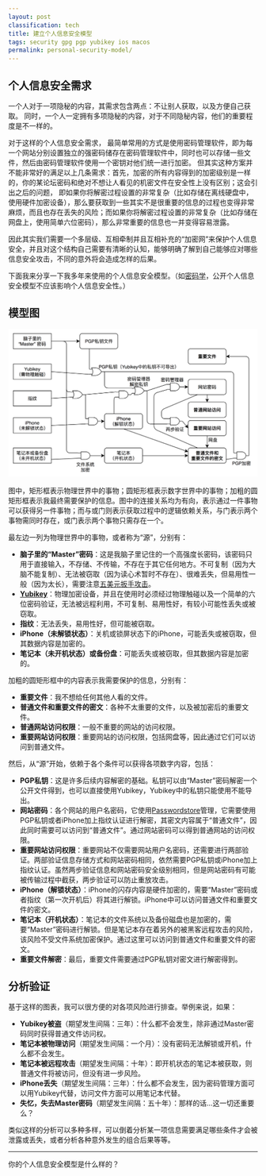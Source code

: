 ```yaml
---
layout: post
classification: tech
title: 建立个人信息安全模型
tags: security gpg pgp yubikey ios macos
permalink: personal-security-model/
---
```


## 个人信息安全需求

一个人对于一项隐秘的内容，其需求包含两点：不让别人获取，以及方便自己获取。
同时，一个人一定拥有多项隐秘的内容，对于不同隐秘内容，他们的重要程度是不一样的。

对于这样的个人信息安全需求，
最简单常用的方式是使用密码管理软件，即为每一个网站分别设置独立的强密码储存在密码管理软件中，同时也可以存储一些文件，然后由密码管理软件使用一个密钥对他们统一进行加密。
但其实这种方案并不能非常好的满足以上几条需求：首先，加密的所有内容得到的加密级别是一样的，你的某论坛密码和绝对不想让人看见的机密文件在安全性上没有区别；这会引出之后的问题，
即如果你将解密过程设置的非常复杂（比如存储在离线硬盘中，使用硬件加密设备），那么要获取到一些其实不是很重要的信息的过程也变得非常麻烦，而且也存在丢失的风险；而如果你将解密过程设置的非常复杂（比如存储在网盘上，使用简单六位密码），那么非常重要的信息也一并变得容易泄露。

因此其实我们需要一个多层级、互相牵制并且互相补充的“加密网”来保护个人信息安全，并且对这个结构自己需要有清晰的认知，能够明确了解到自己能够应对哪些信息安全攻击，不同的意外将会造成怎样的后果。

下面我来分享一下我多年来使用的个人信息安全模型。（如[密码学](https://en.wikipedia.org/wiki/Security_through_obscurity)，公开个人信息安全模型不应该影响个人信息安全性。）

## 模型图

![](images/personal-security-model.png)

图中，矩形框表示物理世界中的事物；圆矩形框表示数字世界中的事物；加粗的圆矩形框表示我最终需要保护的信息。图中的连接关系均为有向，表示通过一件事物可以获得另一件事物；而与或门则表示获取过程中的逻辑依赖关系，与门表示两个事物需同时存在，或门表示两个事物只需存在一个。

最左边一列为物理世界中的事物，或者称为“源”，分别有：

- **脑子里的“Master”密码**：这是我脑子里记住的一个高强度长密码，该密码只用于直接输入，不存储、不传输，不存在于其它任何地方。不可复制（因为大脑不能复制）、无法被窃取（因为读心术暂时不存在）、很难丢失，但易用性一般（因为太长），需要注意[五美元扳手攻击](https://xkcd.com/538/)。
- **[Yubikey](https://blog.blahgeek.com/yubikey-review/)**：物理加密设备，并且在使用时必须经过物理触碰以及一个简单的六位密码验证，无法被远程利用，不可复制、易用性好，有较小可能性丢失或被窃取。
- **指纹**：无法丢失，易用性好，但可能被窃取。
- **iPhone（未解锁状态）**：关机或锁屏状态下的iPhone，可能丢失或被窃取，但其数据内容是加密的。
- **笔记本（未开机状态）或备份盘**：可能丢失或被窃取，但其数据内容是加密的。

加粗的圆矩形框中的内容表示我需要保护的信息，分别有：

- **重要文件**：我不想给任何其他人看的文件。
- **普通文件和重要文件的密文**：各种不太重要的文件，以及被加密后的重要文件。
- **普通网站访问权限**：一般不重要的网站的访问权限。
- **重要网站访问权限**：重要网站的访问权限，包括网盘等，因此通过它们可以访问到普通文件。

然后，从“源”开始，依赖于各个条件可以获得各项数字内容，包括：

- **PGP私钥**：这是许多后续内容解密的基础。私钥可以由“Master”密码解密一个公开文件得到，也可以直接使用Yubikey，Yubikey中的私钥只能使用不能导出。
- **网站密码**：各个网站的用户名密码，它使用[Passwordstore](https://www.passwordstore.org)管理，它需要使用PGP私钥或者iPhone加上指纹认证进行解密，其密文内容属于“普通文件”，因此同时需要可以访问到“普通文件”。通过网站密码可以得到普通网站的访问权限。
- **重要网站访问权限**：重要网站不仅需要网站用户名密码，还需要进行两部验证。两部验证信息存储方式和网站密码相同，依然需要PGP私钥或iPhone加上指纹认证。虽然两步验证信息和网站密码安全级别相同，但是网站密码有可能被传输过程中截获，两步验证可以防止重放攻击。
- **iPhone（解锁状态）**：iPhone的闪存内容是硬件加密的，需要“Master”密码或者指纹（第一次开机后）将其进行解锁。iPhone中可以访问普通文件和重要文件的密文。
- **笔记本（开机状态）**：笔记本的文件系统以及备份磁盘也是加密的，需要“Master”密码进行解锁。但是笔记本存在着另外的被黑客远程攻击的风险，该风险不受文件系统加密保护。通过这里可以访问到普通文件和重要文件的密文。
- **重要文件解密**：最后，重要文件需要通过PGP私钥对密文进行解密得到。

## 分析验证

基于这样的图表，我可以很方便的对各项风险进行排查。举例来说，如果：

- **Yubikey被盗**（期望发生间隔：三年）：什么都不会发生，除非通过Master密码同时获得普通文件访问权。
- **笔记本被物理访问**（期望发生间隔：一个月）：没有密码无法解锁或开机，什么都不会发生。
- **笔记本被远程攻击**（期望发生间隔：十年）：即开机状态的笔记本被获取，则普通文件将被访问，但没有进一步风险。
- **iPhone丢失**（期望发生间隔：三年）：什么都不会发生，因为密码管理方面可以用Yubikey代替，访问文件方面可以用笔记本代替。
- **失忆，失去Master密码**（期望发生间隔：五十年）：那样的话…这一切还重要么？

类似这样的分析可以多种多样，可以倒着分析某一项信息需要满足哪些条件才会被泄露或丢失，或者分析各种意外发生的组合后果等等。

---

你的个人信息安全模型是什么样的？
